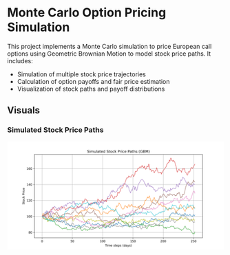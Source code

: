# Monte Carlo Option Pricing Simulation

This project implements a Monte Carlo simulation to price European call options using Geometric Brownian Motion to model stock price paths. It includes:

- Simulation of multiple stock price trajectories
- Calculation of option payoffs and fair price estimation
- Visualization of stock paths and payoff distributions

## Visuals

### Simulated Stock Price Paths
![Simulated Stock Paths](visuals/simulated_stock_paths_GBM.png)


